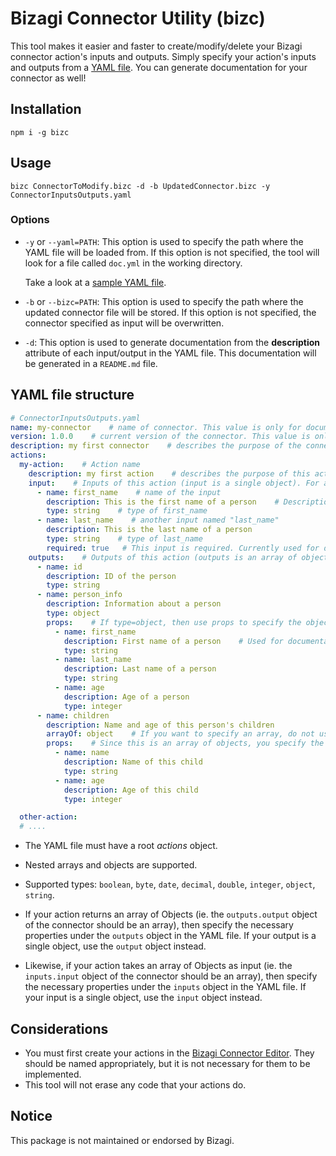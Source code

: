 # Bizagi Connector Utility (bizc)

This tool makes it easier and faster to create/modify/delete your Bizagi connector action's inputs and outputs. Simply specify your action's inputs and outputs from a [YAML file](#yaml-file-structure).
You can generate documentation for your connector as well!

## Installation

`npm i -g bizc` 

## Usage
`bizc ConnectorToModify.bizc -d -b UpdatedConnector.bizc -y ConnectorInputsOutputs.yaml`

### Options
* `-y` or `--yaml=PATH`: This option is used to specify the path where the YAML file will be loaded from. If this option is not specified, the tool will look for a file called `doc.yml` in the working directory.

    Take a look at a [sample YAML file](#yaml-file-structure).

* `-b` or `--bizc=PATH`: This option is used to specify the path where the updated connector file will be stored. If this option is not specified, the connector specified as input will be overwritten.

* `-d`: This option is used to generate documentation from the **description** attribute of each input/output in the YAML file. This documentation will be generated in a `README.md` file.


## YAML file structure

```yaml
# ConnectorInputsOutputs.yaml
name: my-connector    # name of connector. This value is only for documentation
version: 1.0.0    # current version of the connector. This value is only for documentation
description: my first connector    # describes the purpose of the connector. This value is only for documentation
actions:
  my-action:    # Action name
    description: my first action    # describes the purpose of this action
    input:    # Inputs of this action (input is a single object). For an array of objects, use "inputs" instead of "input".
      - name: first_name    # name of the input
        description: This is the first name of a person    # Description of the first_name input. Used for documentation purposes when the -d option is specified.
        type: string    # type of first_name
      - name: last_name    # another input named "last_name"
        description: This is the last name of a person
        type: string    # type of last_name
        required: true   # This input is required. Currently used for documentation purposes.
    outputs:    # Outputs of this action (outputs is an array of objects). For a single object, use "output" instead of "outputs".
      - name: id
        description: ID of the person
        type: string
      - name: person_info
        description: Information about a person
        type: object
        props:    # If type=object, then use props to specify the object's properties
          - name: first_name
            description: First name of a person    # Used for documentation when the -d option is specified.
            type: string
          - name: last_name
            description: Last name of a person
            type: string
          - name: age
            description: Age of a person
            type: integer
      - name: children
        description: Name and age of this person's children
        arrayOf: object    # If you want to specify an array, do not use 'type'. Instead use arrayOf. You can also specify arrays of basic types. For example, arrayOf: string.
        props:    # Since this is an array of objects, you specify the properties for each element of the array using props. Arrays of basic types (like strings, doubles, etc.) don't require the use of props.
          - name: name
            description: Name of this child
            type: string
          - name: age
            description: Age of this child
            type: integer

  other-action:
  # ....
```

* The YAML file must have a root *actions* object.
    
* Nested arrays and objects are supported.

* Supported types: `boolean`, `byte`, `date`, `decimal`, `double`, `integer`, `object`, `string`.

* If your action returns an array of Objects (ie. the `outputs.output` object of the connector should be an array), then specify the necessary properties under the `outputs` object in the YAML file. If your output is a single object, use the `output` object instead.

* Likewise, if your action takes an array of Objects as input (ie. the `inputs.input` object of the connector should be an array), then specify the necessary properties under the `inputs` object in the YAML file. If your input is a single object, use the `input` object instead.

## Considerations

* You must first create your actions in the [Bizagi Connector Editor](http://connector.bizagi.com/#/). They should be named appropriately, but it is not necessary for them to be implemented.
* This tool will not erase any code that your actions do.

## Notice

This package is not maintained or endorsed by Bizagi.